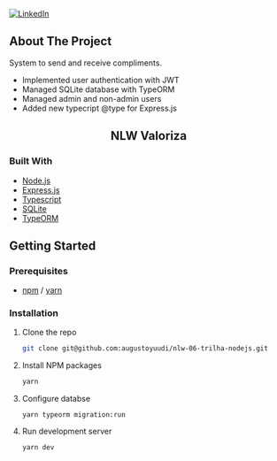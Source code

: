 <!-- PROJECT SHIELDS -->
<!--
*** I'm using markdown "reference style" links for readability.
*** Reference links are enclosed in brackets [ ] instead of parentheses ( ).
*** See the bottom of this document for the declaration of the reference variables
*** for contributors-url, forks-url, etc. This is an optional, concise syntax you may use.
*** https://www.markdownguide.org/basic-syntax/#reference-style-links
-->
[![LinkedIn][linkedin-shield]][linkedin-url]


<!-- ABOUT THE PROJECT -->
## About The Project

System to send and receive compliments.

* Implemented user authentication with JWT
* Managed SQLite database with TypeORM
* Managed admin and non-admin users
* Added new typecript @type for Express.js

## <p align="center">NLW Valoriza</p>

### Built With

* [Node.js](https://reactjs.org/)
* [Express.js](https://expressjs.com/)
* [Typescript](https://www.typescriptlang.org/)
* [SQLite](https://www.sqlite.org/)
* [TypeORM](https://typeorm.io/#/)



<!-- GETTING STARTED -->
## Getting Started

### Prerequisites

* [npm](https://nodejs.org/en/) / [yarn](https://yarnpkg.com/)
  

### Installation

1. Clone the repo
   ```sh
   git clone git@github.com:augustoyuudi/nlw-06-trilha-nodejs.git
   ```
2. Install NPM packages
   ```sh
   yarn
   ```
3. Configure databse
   ```JS
   yarn typeorm migration:run 
   ```
4. Run development server
   ```JS
   yarn dev
   ```

[linkedin-shield]: https://img.shields.io/badge/-LinkedIn-black.svg?style=for-the-badge&logo=linkedin&colorB=555
[linkedin-url]: https://www.linkedin.com/in/augustoyuudi/
